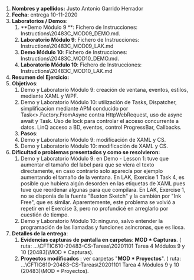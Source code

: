 1. **Nombres y apellidos:** Justo Antonio Garrido Herrador
2. **Fecha:** entrega 10-11-2020
3. **Laboratorios / Demos**: 
      1. **Demo Módulo 9 **: Fichero de Instrucciones: Instructions\20483C_MOD09_DEMO.md. 
      2. **Laboratorio Módulo 9**: Fichero de Instrucciones: Instructions\20483C_MOD09_LAK.md
      3. **Demo Módulo 10**: Fichero de Instrucciones: Instructions\20483C_MOD10_DEMO.md. 
      4. **Laboratorio Módulo 10**: Fichero de Instrucciones: Instructions\20483C_MOD10_LAK.md
4. **Resumen del Ejercicio:**
1. **Objetivos**: 
      1. Demo y Laboratorio Módulo 9: creación de ventana, eventos, estilos, mediante XAML y WPF. 
      3. Demo y Laboratorio Módulo 10: utilización de Tasks, Dispatcher, simplificacion mediante APM conducido por Task<>.Factory.FromAsync contra HttpWebRequest, uso de async await y Task. Uso de lock para controlar el acceso concurrente a datos. LinQ acceso a BD, eventos, control ProgressBar, Callbacks.
      3. **Pasos**: 
      1. Demo y Laboratorio Módulo 9: modificación de XAML y CS. 
      2. Demo y Laboratorio Módulo 10: modificación de XAML y CS.  
6. **Dificultad o problemas presentados y como se resolvieron:** 
      1. Demo y Laboratorio Módulo 9: en Demo - Lesson 1: tuve que aumentar el tamaño del label para que se viera el texto directamente, en caso contrario solo aparecía por ejemplo aumentando el tamaño de la ventana. En LAK, Exercise 1 Task 4, es posible que hubiera algún desorden en las etiquetas de XAML pues tuve que reordenar algunas para que compilara.  En LAK, Exercise 1, no se disponía de la fuente "Buxton Sketch" y la cambién por "Ink Free", que es similar. Aparentemente, este problema se volvió a repetir en el Exercise 3, pero no profundicé en arreglarlo por cuestión de tiempo.
      2. Demo y Laboratorio Módulo 10: ninguno, salvo entender la programación de las llamadas y funciones asíncronas, que es liosa.
7. **Detalles de la entrega**:
      1. **Evidencias capturas de pantalla en carpetas**: **MOD * Capturas**. ( ruta: ...\\CFTIC610-20483-CS-Tareas\20201101 Tarea 4 Módulos 9 y 10 (20483)\MOD * Capturas).
      2. **Proyectos modificados** : ver carpetas "**MOD * Proyectos**". ( ruta: ...\CFTIC610-20483-CS-Tareas\20201101 Tarea 4 Módulos 9 y 10 (20483)\MOD * Proyectos).

